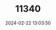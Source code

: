 ---
title: "11340"
category: "Lasiopodomys brandtii"
draft: false
date: 2024-02-22 13:03:50
languages:
  Russian: ["Polyovka Brandta"]
  Mongolian: ["Tsaivar Uliich", "Uliin Tsagaan Ogotno"]
  English: ["Brandt's Vole"]
---